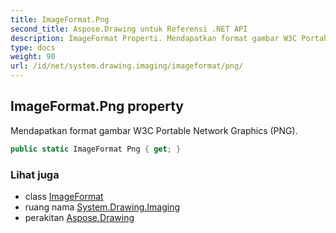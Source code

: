 ```yaml
---
title: ImageFormat.Png
second_title: Aspose.Drawing untuk Referensi .NET API
description: ImageFormat Properti. Mendapatkan format gambar W3C Portable Network Graphics PNG.
type: docs
weight: 90
url: /id/net/system.drawing.imaging/imageformat/png/
---
```

## ImageFormat.Png property

Mendapatkan format gambar W3C Portable Network Graphics (PNG).

```csharp
public static ImageFormat Png { get; }
```

### Lihat juga

* class [ImageFormat](../)
* ruang nama [System.Drawing.Imaging](../../imageformat/)
* perakitan [Aspose.Drawing](../../../)


